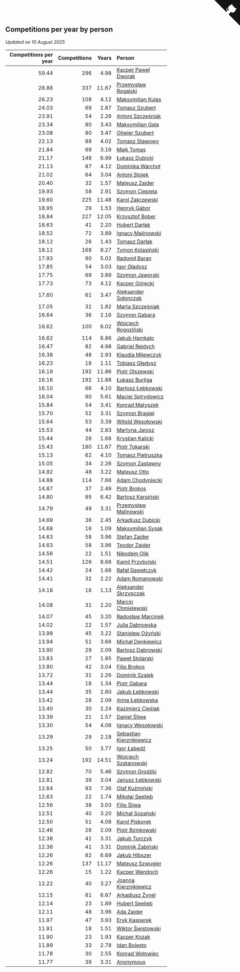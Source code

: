 ## Competitions per year by person

*Updated on 10 August 2025*

| Competitions per year | Competitions | Years | Person |
| ---: | ---: | ---: | :--- |
| 59.44 | 296 | 4.98 | [Kacper Paweł Dworak](https://www.worldcubeassociation.org/persons/2020DWOR01) |
| 28.88 | 337 | 11.67 | [Przemysław Rogalski](https://www.worldcubeassociation.org/persons/2013ROGA02) |
| 26.23 | 108 | 4.12 | [Maksymilian Kulas](https://www.worldcubeassociation.org/persons/2021KULA02) |
| 24.03 | 69 | 2.87 | [Tomasz Szubert](https://www.worldcubeassociation.org/persons/2022SZUB02) |
| 23.91 | 54 | 2.26 | [Antoni Szcześniak](https://www.worldcubeassociation.org/persons/2023SZCZ04) |
| 23.34 | 80 | 3.43 | [Maksymilian Gala](https://www.worldcubeassociation.org/persons/2022GALA01) |
| 23.08 | 80 | 3.47 | [Oliwier Szubert](https://www.worldcubeassociation.org/persons/2022SZUB01) |
| 22.13 | 89 | 4.02 | [Tomasz Stawowy](https://www.worldcubeassociation.org/persons/2021STAW01) |
| 21.84 | 69 | 3.16 | [Majk Tomas](https://www.worldcubeassociation.org/persons/2022TOMA05) |
| 21.17 | 148 | 6.99 | [Łukasz Dubicki](https://www.worldcubeassociation.org/persons/2018DUBI01) |
| 21.13 | 87 | 4.12 | [Dominika Warchoł](https://www.worldcubeassociation.org/persons/2021WARC01) |
| 21.02 | 64 | 3.04 | [Antoni Stojek](https://www.worldcubeassociation.org/persons/2022STOJ03) |
| 20.40 | 32 | 1.57 | [Mateusz Zajder](https://www.worldcubeassociation.org/persons/2024ZAJD01) |
| 19.93 | 58 | 2.91 | [Szymon Ciepiela](https://www.worldcubeassociation.org/persons/2022CIEP01) |
| 19.60 | 225 | 11.48 | [Karol Zakrzewski](https://www.worldcubeassociation.org/persons/2014ZAKR01) |
| 18.95 | 29 | 1.53 | [Henryk Gabor](https://www.worldcubeassociation.org/persons/2024GABO02) |
| 18.84 | 227 | 12.05 | [Krzysztof Bober](https://www.worldcubeassociation.org/persons/2013BOBE01) |
| 18.63 | 41 | 2.20 | [Hubert Darłak](https://www.worldcubeassociation.org/persons/2023DARL03) |
| 18.52 | 72 | 3.89 | [Ignacy Malinowski](https://www.worldcubeassociation.org/persons/2021MALI02) |
| 18.12 | 26 | 1.43 | [Tomasz Darłak](https://www.worldcubeassociation.org/persons/2024DARL01) |
| 18.12 | 168 | 9.27 | [Tymon Kolasiński](https://www.worldcubeassociation.org/persons/2016KOLA02) |
| 17.93 | 90 | 5.02 | [Radomił Baran](https://www.worldcubeassociation.org/persons/2020BARA02) |
| 17.85 | 54 | 3.03 | [Igor Gładysz](https://www.worldcubeassociation.org/persons/2022GLAD01) |
| 17.75 | 69 | 3.89 | [Szymon Jaworski](https://www.worldcubeassociation.org/persons/2021JAWO01) |
| 17.73 | 73 | 4.12 | [Kacper Górecki](https://www.worldcubeassociation.org/persons/2021GORE01) |
| 17.60 | 61 | 3.47 | [Aleksander Sołonczak](https://www.worldcubeassociation.org/persons/2022SOLO01) |
| 17.05 | 31 | 1.82 | [Marta Szcześniak](https://www.worldcubeassociation.org/persons/2023SZCZ07) |
| 16.64 | 36 | 2.16 | [Szymon Gabara](https://www.worldcubeassociation.org/persons/2023GABA01) |
| 16.62 | 100 | 6.02 | [Wojciech Rogoziński](https://www.worldcubeassociation.org/persons/2019ROGO04) |
| 16.62 | 114 | 6.86 | [Jakub Hamkało](https://www.worldcubeassociation.org/persons/2018HAMK01) |
| 16.47 | 82 | 4.98 | [Gabriel Rejdych](https://www.worldcubeassociation.org/persons/2020REJD01) |
| 16.38 | 48 | 2.93 | [Klaudia Milewczyk](https://www.worldcubeassociation.org/persons/2022MILE05) |
| 16.23 | 18 | 1.11 | [Tobiasz Gładysz](https://www.worldcubeassociation.org/persons/2024GLAD02) |
| 16.19 | 192 | 11.86 | [Piotr Olszewski](https://www.worldcubeassociation.org/persons/2013OLSZ02) |
| 16.16 | 192 | 11.88 | [Łukasz Burliga](https://www.worldcubeassociation.org/persons/2013BURL01) |
| 16.10 | 66 | 4.10 | [Bartosz Łebkowski](https://www.worldcubeassociation.org/persons/2021LEBK01) |
| 16.04 | 90 | 5.61 | [Maciej Spirydowicz](https://www.worldcubeassociation.org/persons/2020SPIR01) |
| 15.84 | 54 | 3.41 | [Konrad Matyszek](https://www.worldcubeassociation.org/persons/2022MATY02) |
| 15.70 | 52 | 3.31 | [Szymon Brągiel](https://www.worldcubeassociation.org/persons/2022BRAG03) |
| 15.64 | 53 | 3.39 | [Witold Wesołowski](https://www.worldcubeassociation.org/persons/2022WESO01) |
| 15.53 | 44 | 2.83 | [Martyna Jarosz](https://www.worldcubeassociation.org/persons/2022JARO01) |
| 15.44 | 26 | 1.68 | [Krystian Kalicki](https://www.worldcubeassociation.org/persons/2023KALI10) |
| 15.43 | 180 | 11.67 | [Piotr Tokarski](https://www.worldcubeassociation.org/persons/2013TOKA01) |
| 15.13 | 62 | 4.10 | [Tomasz Pietruszka](https://www.worldcubeassociation.org/persons/2021PIET01) |
| 15.05 | 34 | 2.26 | [Szymon Zastawny](https://www.worldcubeassociation.org/persons/2023ZAST01) |
| 14.92 | 48 | 3.22 | [Mateusz Otto](https://www.worldcubeassociation.org/persons/2022OTTO01) |
| 14.88 | 114 | 7.66 | [Adam Chodyniecki](https://www.worldcubeassociation.org/persons/2017CHOD02) |
| 14.87 | 37 | 2.49 | [Piotr Brokos](https://www.worldcubeassociation.org/persons/2023BROK01) |
| 14.80 | 95 | 6.42 | [Bartosz Karpiński](https://www.worldcubeassociation.org/persons/2019KARP03) |
| 14.79 | 49 | 3.31 | [Przemysław Malinowski](https://www.worldcubeassociation.org/persons/2022MALI01) |
| 14.69 | 36 | 2.45 | [Arkadiusz Dubicki](https://www.worldcubeassociation.org/persons/2023DUBI01) |
| 14.68 | 16 | 1.09 | [Maksymilian Sysak](https://www.worldcubeassociation.org/persons/2024SYSA01) |
| 14.63 | 58 | 3.96 | [Stefan Zajder](https://www.worldcubeassociation.org/persons/2021ZAJD02) |
| 14.63 | 58 | 3.96 | [Teodor Zajder](https://www.worldcubeassociation.org/persons/2021ZAJD03) |
| 14.56 | 22 | 1.51 | [Nikodem Olik](https://www.worldcubeassociation.org/persons/2024OLIK01) |
| 14.51 | 126 | 8.68 | [Kamil Przybylski](https://www.worldcubeassociation.org/persons/2016PRZY01) |
| 14.42 | 24 | 1.66 | [Rafał Gawełczyk](https://www.worldcubeassociation.org/persons/2023GAWE01) |
| 14.41 | 32 | 2.22 | [Adam Romanowski](https://www.worldcubeassociation.org/persons/2023ROMA10) |
| 14.18 | 16 | 1.13 | [Aleksander Skrzypczak](https://www.worldcubeassociation.org/persons/2024SKRZ01) |
| 14.08 | 31 | 2.20 | [Marcin Chmielewski](https://www.worldcubeassociation.org/persons/2023CHMI01) |
| 14.07 | 45 | 3.20 | [Radosław Marcinek](https://www.worldcubeassociation.org/persons/2022MARC05) |
| 14.02 | 22 | 1.57 | [Julia Dąbrowska](https://www.worldcubeassociation.org/persons/2024DABR01) |
| 13.99 | 45 | 3.22 | [Stanisław Ożyński](https://www.worldcubeassociation.org/persons/2022OZYN01) |
| 13.94 | 51 | 3.66 | [Michał Denkiewicz](https://www.worldcubeassociation.org/persons/2021DENK01) |
| 13.90 | 29 | 2.09 | [Bartosz Dąbrowski](https://www.worldcubeassociation.org/persons/2023DABR07) |
| 13.83 | 27 | 1.95 | [Paweł Stolarski](https://www.worldcubeassociation.org/persons/2023STOL04) |
| 13.80 | 42 | 3.04 | [Filip Brokos](https://www.worldcubeassociation.org/persons/2022BROK03) |
| 13.72 | 31 | 2.26 | [Dominik Szajek](https://www.worldcubeassociation.org/persons/2023SZAJ01) |
| 13.44 | 18 | 1.34 | [Piotr Gabara](https://www.worldcubeassociation.org/persons/2024GABA02) |
| 13.44 | 35 | 2.60 | [Jakub Łebkowski](https://www.worldcubeassociation.org/persons/2023LEBK01) |
| 13.42 | 28 | 2.09 | [Anna Łebkowska](https://www.worldcubeassociation.org/persons/2023LEBK04) |
| 13.40 | 30 | 2.24 | [Kazimierz Cieślak](https://www.worldcubeassociation.org/persons/2023CIES01) |
| 13.39 | 21 | 1.57 | [Daniel Śliwa](https://www.worldcubeassociation.org/persons/2024SLIW01) |
| 13.30 | 54 | 4.06 | [Ignacy Wesołowski](https://www.worldcubeassociation.org/persons/2021WESO01) |
| 13.29 | 29 | 2.18 | [Sebastian Kierznikiewicz](https://www.worldcubeassociation.org/persons/2023KIER02) |
| 13.25 | 50 | 3.77 | [Igor Łabędź](https://www.worldcubeassociation.org/persons/2021LABE01) |
| 13.24 | 192 | 14.51 | [Wojciech Szatanowski](https://www.worldcubeassociation.org/persons/2011SZAT01) |
| 12.82 | 70 | 5.46 | [Szymon Grodzki](https://www.worldcubeassociation.org/persons/2020GROD01) |
| 12.81 | 39 | 3.04 | [Janusz Łebkowski](https://www.worldcubeassociation.org/persons/2022LEBK01) |
| 12.64 | 93 | 7.36 | [Olaf Kuźmiński](https://www.worldcubeassociation.org/persons/2018KUZM02) |
| 12.63 | 22 | 1.74 | [Mikołaj Seelieb](https://www.worldcubeassociation.org/persons/2023SEEL04) |
| 12.56 | 38 | 3.03 | [Filip Śliwa](https://www.worldcubeassociation.org/persons/2022SLIW01) |
| 12.51 | 40 | 3.20 | [Michał Sozański](https://www.worldcubeassociation.org/persons/2022SOZA02) |
| 12.50 | 51 | 4.08 | [Karol Piskorek](https://www.worldcubeassociation.org/persons/2021PISK01) |
| 12.46 | 26 | 2.09 | [Piotr Bzinkowski](https://www.worldcubeassociation.org/persons/2023BZIN01) |
| 12.38 | 41 | 3.31 | [Jakub Turczyk](https://www.worldcubeassociation.org/persons/2022TURC02) |
| 12.38 | 41 | 3.31 | [Dominik Żabiński](https://www.worldcubeassociation.org/persons/2022ZABI01) |
| 12.26 | 82 | 6.69 | [Jakub Hibszer](https://www.worldcubeassociation.org/persons/2018HIBS01) |
| 12.26 | 137 | 11.17 | [Mateusz Szwugier](https://www.worldcubeassociation.org/persons/2014SZWU01) |
| 12.26 | 15 | 1.22 | [Kacper Wandoch](https://www.worldcubeassociation.org/persons/2024WAND01) |
| 12.22 | 40 | 3.27 | [Joanna Kierznikiewicz](https://www.worldcubeassociation.org/persons/2022KIER01) |
| 12.15 | 81 | 6.67 | [Arkadiusz Żynel](https://www.worldcubeassociation.org/persons/2018ZYNE01) |
| 12.14 | 23 | 1.89 | [Hubert Seelieb](https://www.worldcubeassociation.org/persons/2023SEEL02) |
| 12.11 | 48 | 3.96 | [Ada Zajder](https://www.worldcubeassociation.org/persons/2021ZAJD01) |
| 11.97 | 47 | 3.93 | [Eryk Kasperek](https://www.worldcubeassociation.org/persons/2021KASP01) |
| 11.91 | 18 | 1.51 | [Wiktor Świstowski](https://www.worldcubeassociation.org/persons/2024SWIS01) |
| 11.90 | 23 | 1.93 | [Kacper Kozak](https://www.worldcubeassociation.org/persons/2023KOZA05) |
| 11.89 | 33 | 2.78 | [Idan Bolesto](https://www.worldcubeassociation.org/persons/2022BOLE01) |
| 11.78 | 30 | 2.55 | [Konrad Wołowiec](https://www.worldcubeassociation.org/persons/2023WOLO01) |
| 11.77 | 39 | 3.31 | [Anonymous](https://www.worldcubeassociation.org/persons/2022ANON03) |


<a href="https://github.com/noeruchangd/wca_statistics_vn" class="github-corner" aria-label="View source on Github"><svg width="80" height="80" viewBox="0 0 250 250" style="fill:#151513; color:#fff; position: absolute; top: 0; border: 0; right: 0;" aria-hidden="true"><path d="M0,0 L115,115 L130,115 L142,142 L250,250 L250,0 Z"></path><path d="M128.3,109.0 C113.8,99.7 119.0,89.6 119.0,89.6 C122.0,82.7 120.5,78.6 120.5,78.6 C119.2,72.0 123.4,76.3 123.4,76.3 C127.3,80.9 125.5,87.3 125.5,87.3 C122.9,97.6 130.6,101.9 134.4,103.2" fill="currentColor" style="transform-origin: 130px 106px;" class="octo-arm"></path><path d="M115.0,115.0 C114.9,115.1 118.7,116.5 119.8,115.4 L133.7,101.6 C136.9,99.2 139.9,98.4 142.2,98.6 C133.8,88.0 127.5,74.4 143.8,58.0 C148.5,53.4 154.0,51.2 159.7,51.0 C160.3,49.4 163.2,43.6 171.4,40.1 C171.4,40.1 176.1,42.5 178.8,56.2 C183.1,58.6 187.2,61.8 190.9,65.4 C194.5,69.0 197.7,73.2 200.1,77.6 C213.8,80.2 216.3,84.9 216.3,84.9 C212.7,93.1 206.9,96.0 205.4,96.6 C205.1,102.4 203.0,107.8 198.3,112.5 C181.9,128.9 168.3,122.5 157.7,114.1 C157.9,116.9 156.7,120.9 152.7,124.9 L141.0,136.5 C139.8,137.7 141.6,141.9 141.8,141.8 Z" fill="currentColor" class="octo-body"></path></svg></a><style>.github-corner:hover .octo-arm{animation:octocat-wave 560ms ease-in-out}@keyframes octocat-wave{0%,100%{transform:rotate(0)}20%,60%{transform:rotate(-25deg)}40%,80%{transform:rotate(10deg)}}@media (max-width:500px){.github-corner:hover .octo-arm{animation:none}.github-corner .octo-arm{animation:octocat-wave 560ms ease-in-out}}</style>
